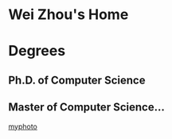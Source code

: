 # Wei Zhou's Home
# Degrees
## Ph.D. of Computer Science
## Master of Computer Science...
[myphoto](wei.JPG)
